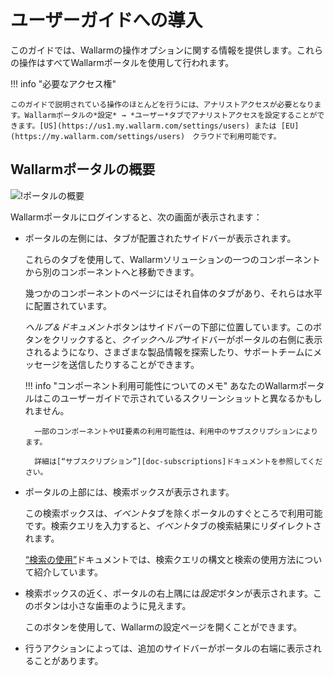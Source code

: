 [img-wallarm-portal-overview]: ../images/user-guides/dashboard/dashboard.png

[link-wallarm-console]: https://my.wallarm.com/settings/users

[doc-use-search]: search-and-filters/use-search.md
[doc-subscriptions]: ../about-wallarm/subscription-plans.md

# ユーザーガイドへの導入

このガイドでは、Wallarmの操作オプションに関する情報を提供します。これらの操作はすべてWallarmポータルを使用して行われます。

!!! info "必要なアクセス権"

    このガイドで説明されている操作のほとんどを行うには、アナリストアクセスが必要となります。Wallarmポータルの*設定* → *ユーザー*タブでアナリストアクセスを設定することができます。[US](https://us1.my.wallarm.com/settings/users) または [EU](https://my.wallarm.com/settings/users)　クラウドで利用可能です。

## Wallarmポータルの概要

![!ポータルの概要][img-wallarm-portal-overview]

Wallarmポータルにログインすると、次の画面が表示されます：
* ポータルの左側には、タブが配置されたサイドバーが表示されます。

    これらのタブを使用して、Wallarmソリューションの一つのコンポーネントから別のコンポーネントへと移動できます。

    幾つかのコンポーネントのページにはそれ自体のタブがあり、それらは水平に配置されています。
    
    *ヘルプ＆ドキュメント*ボタンはサイドバーの下部に位置しています。このボタンをクリックすると、*クイックヘルプ*サイドバーがポータルの右側に表示されるようになり、さまざまな製品情報を探索したり、サポートチームにメッセージを送信したりすることができます。

    !!! info "コンポーネント利用可能性についてのメモ"
        あなたのWallarmポータルはこのユーザーガイドで示されているスクリーンショットと異なるかもしれません。

        一部のコンポーネントやUI要素の利用可能性は、利用中のサブスクリプションによります。
        
        詳細は[“サブスクリプション”][doc-subscriptions]ドキュメントを参照してください。

* ポータルの上部には、検索ボックスが表示されます。

    この検索ボックスは、*イベント*タブを除くポータルのすぐところで利用可能です。検索クエリを入力すると、*イベント*タブの検索結果にリダイレクトされます。

    [“検索の使用”][doc-use-search]ドキュメントでは、検索クエリの構文と検索の使用方法について紹介しています。

* 検索ボックスの近く、ポータルの右上隅には*設定*ボタンが表示されます。このボタンは小さな歯車のように見えます。

    このボタンを使用して、Wallarmの設定ページを開くことができます。

* 行うアクションによっては、追加のサイドバーがポータルの右端に表示されることがあります。

<!-- ## デモビデオ

<div class="video-wrapper">
  <iframe width="1280" height="720" src="https://www.youtube.com/embed/R8v9npJAXSo" frameborder="0" allow="accelerometer; autoplay; encrypted-media; gyroscope; picture-in-picture" allowfullscreen></iframe>
</div> -->